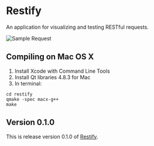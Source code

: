 # Restify

An application for visualizing and testing RESTful requests.

![Sample Request](https://raw.github.com/morgan/qt-restify/4.8.3/master/readme/screenshot.png)

## Compiling on Mac OS X

1. Install Xcode with Command Line Tools
2. Install Qt libraries 4.8.3 for Mac
3. In terminal:

```
cd restify
qmake -spec macx-g++
make
```

## Version 0.1.0

This is release version 0.1.0 of [Restify](https://github.com/morgan/qt-restify).